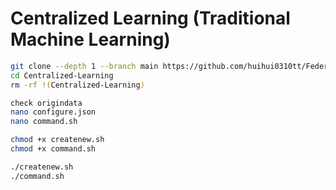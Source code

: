 # Centralized Learning (Traditional Machine Learning)


``` bash
git clone --depth 1 --branch main https://github.com/huihui0310tt/Federated-Learning.git --single-branch Centralized-Learning
cd Centralized-Learning
rm -rf !(Centralized-Learning)
```



``` bash
check origindata
nano configure.json
nano command.sh

chmod +x createnew.sh
chmod +x command.sh

./createnew.sh
./command.sh
```

